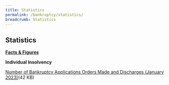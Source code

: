 ```yaml
---
title: Statistics
permalink: /bankruptcy/statistics/
breadcrumb: Statistics
---
```

Statistics
---

<u><b>Facts & Figures</b></u>

**Individual Insolvency**

[Number of Bankruptcy Applications Orders Made and Discharges (January 2023)](/files/(100223)NumberofBankruptcyApplicationsOrdersMadeandDischarges(January2023).pdf)(42 KB)